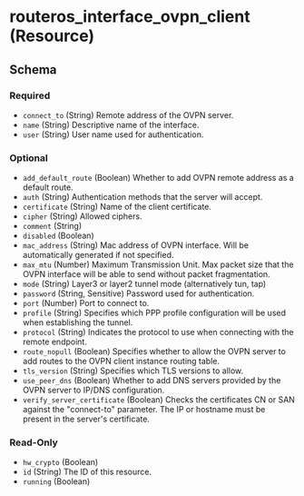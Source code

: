 # routeros_interface_ovpn_client (Resource)




<!-- schema generated by tfplugindocs -->
## Schema

### Required

- `connect_to` (String) Remote address of the OVPN server.
- `name` (String) Descriptive name of the interface.
- `user` (String) User name used for authentication.

### Optional

- `add_default_route` (Boolean) Whether to add OVPN remote address as a default route.
- `auth` (String) Authentication methods that the server will accept.
- `certificate` (String) Name of the client certificate.
- `cipher` (String) Allowed ciphers.
- `comment` (String)
- `disabled` (Boolean)
- `mac_address` (String) Mac address of OVPN interface. Will be automatically generated if not specified.
- `max_mtu` (Number) Maximum Transmission Unit. Max packet size that the OVPN interface will be able to send without packet fragmentation.
- `mode` (String) Layer3 or layer2 tunnel mode (alternatively tun, tap)
- `password` (String, Sensitive) Password used for authentication.
- `port` (Number) Port to connect to.
- `profile` (String) Specifies which PPP profile configuration will be used when establishing the tunnel.
- `protocol` (String) Indicates the protocol to use when connecting with the remote endpoint.
- `route_nopull` (Boolean) Specifies whether to allow the OVPN server to add routes to the OVPN client instance routing table.
- `tls_version` (String) Specifies which TLS versions to allow.
- `use_peer_dns` (Boolean) Whether to add DNS servers provided by the OVPN server to IP/DNS configuration.
- `verify_server_certificate` (Boolean) Checks the certificates CN or SAN against the "connect-to" parameter. The IP or hostname must be present in the server's certificate.

### Read-Only

- `hw_crypto` (Boolean)
- `id` (String) The ID of this resource.
- `running` (Boolean)


